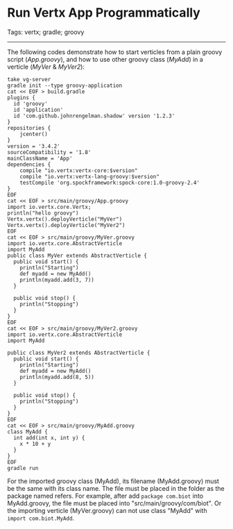 # Run Vertx App Programmatically
Tags: vertx; gradle; groovy

------

The following codes demonstrate how to start verticles from a plain groovy
script (*App.groovy*), and how to use other groovy class (*MyAdd*) in
a verticle (*MyVer* & *MyVer2*):
```
take vg-server
gradle init --type groovy-application
cat << EOF > build.gradle
plugins {
  id 'groovy'
  id 'application'
  id 'com.github.johnrengelman.shadow' version '1.2.3'
}
repositories {
    jcenter()
}
version = '3.4.2'
sourceCompatibility = '1.8'
mainClassName = 'App'
dependencies {
    compile "io.vertx:vertx-core:$version"
    compile "io.vertx:vertx-lang-groovy:$version"
    testCompile 'org.spockframework:spock-core:1.0-groovy-2.4'
}
EOF
cat << EOF > src/main/groovy/App.groovy
import io.vertx.core.Vertx;
println("hello groovy")
Vertx.vertx().deployVerticle("MyVer")
Vertx.vertx().deployVerticle("MyVer2")
EOF
cat << EOF > src/main/groovy/MyVer.groovy
import io.vertx.core.AbstractVerticle
import MyAdd
public class MyVer extends AbstractVerticle {
  public void start() {
    println("Starting")
    def myadd = new MyAdd()
    println(myadd.add(3, 7))
  }

  public void stop() {
    println("Stopping")
  }
}
EOF
cat << EOF > src/main/groovy/MyVer2.groovy
import io.vertx.core.AbstractVerticle
import MyAdd

public class MyVer2 extends AbstractVerticle {
  public void start() {
    println("Starting")
    def myadd = new MyAdd()
    println(myadd.add(8, 5))
  }

  public void stop() {
    println("Stopping")
  }
}
EOF
cat << EOF > src/main/groovy/MyAdd.groovy
class MyAdd {
  int add(int x, int y) {
    x * 10 + y
  }
}
EOF
gradle run
```

For the imported groovy class (MyAdd), its filename (MyAdd.groovy) must be
the same with its class name. The file must be placed in the folder as the
package named refers.
For example, after add `package com.biot` into MyAdd.groovy, the file must
be placed into "src/main/groovy/com/biot". Or the importing verticle
(MyVer.groovy) can not use class "MyAdd" with `import com.biot.MyAdd`.

